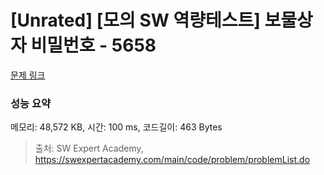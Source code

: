 # [Unrated] [모의 SW 역량테스트] 보물상자 비밀번호 - 5658 

[문제 링크](https://swexpertacademy.com/main/code/problem/problemDetail.do?contestProbId=AWXRUN9KfZ8DFAUo) 

### 성능 요약

메모리: 48,572 KB, 시간: 100 ms, 코드길이: 463 Bytes



> 출처: SW Expert Academy, https://swexpertacademy.com/main/code/problem/problemList.do